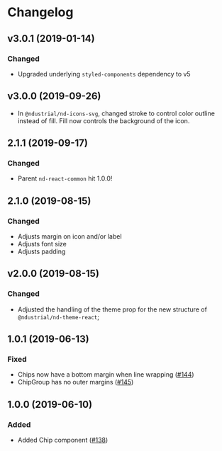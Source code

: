 # Changelog

## v3.0.1 (2019-01-14)

### Changed

- Upgraded underlying `styled-components` dependency to v5

## v3.0.0 (2019-09-26)

- In `@ndustrial/nd-icons-svg`, changed stroke to control color outline instead of fill. Fill now controls the background of the icon.

## 2.1.1 (2019-09-17)

### Changed

- Parent `nd-react-common` hit 1.0.0!

## 2.1.0 (2019-08-15)

### Changed

- Adjusts margin on icon and/or label
- Adjusts font size
- Adjusts padding

## v2.0.0 (2019-08-15)

### Changed

- Adjusted the handling of the theme prop for the new structure of `@ndustrial/nd-theme-react`;

## 1.0.1 (2019-06-13)

### Fixed

- Chips now have a bottom margin when line wrapping ([#144](https://github.com/ndustrialio/nd-react-common/pull/144))
- ChipGroup has no outer margins ([#145](https://github.com/ndustrialio/nd-react-common/pull/145))

## 1.0.0 (2019-06-10)

### Added

- Added Chip component ([#138](https://github.com/ndustrialio/nd-react-common/pull/138))
